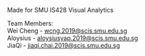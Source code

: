Made for SMU IS428 Visual Analytics

Team Members: <br/> Wei Cheng - wcng.2019@scis.smu.edu.sg  <br/>
Aloysius - aloysiusyap.2019@scis.smu.edu.sg <br/>
JiaQi - jiaqi.chai.2019@scis.smu.edu.sg <br/>
